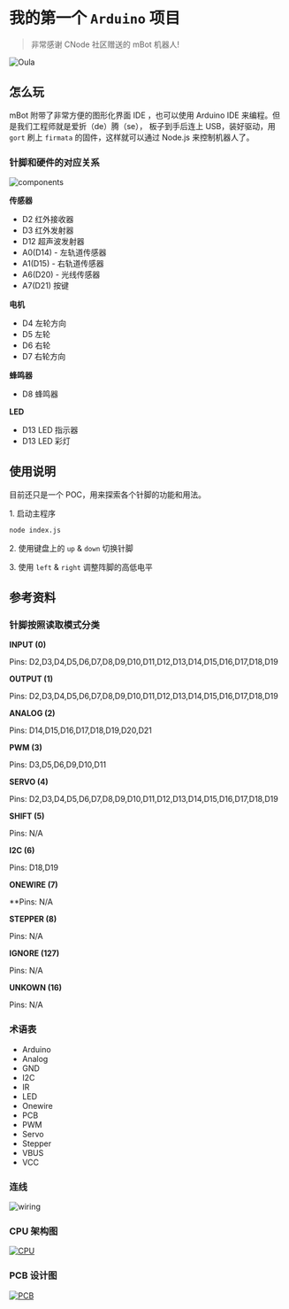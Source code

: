 # 我的第一个 `Arduino` 项目

> 非常感谢 CNode 社区赠送的 mBot 机器人!

![Oula](reference/oula.png)

## 怎么玩

mBot 附带了非常方便的图形化界面 IDE ，也可以使用 Arduino IDE 来编程。但是我们工程师就是爱折（de）腾（se），
板子到手后连上 USB，装好驱动，用 `gort` 刷上 `firmata` 的固件，这样就可以通过 Node.js 来控制机器人了。

### 针脚和硬件的对应关系

![components](reference/mcore_components.jpg)

**传感器**

- D2 红外接收器
- D3 红外发射器
- D12 超声波发射器
- A0(D14) - 左轨道传感器
- A1(D15) - 右轨道传感器
- A6(D20) - 光线传感器
- A7(D21) 按键

**电机**

- D4 左轮方向
- D5 左轮
- D6 右轮
- D7 右轮方向

**蜂鸣器**

- D8 蜂鸣器

**LED**

- D13 LED 指示器
- D13 LED 彩灯

## 使用说明

目前还只是一个 POC，用来探索各个针脚的功能和用法。

1\. 启动主程序

```sh
node index.js
```

2\. 使用键盘上的 `up` & `down` 切换针脚

3\. 使用 `left` & `right` 调整阵脚的高低电平 


## 参考资料

### 针脚按照读取模式分类

**INPUT (0)**

Pins: D2,D3,D4,D5,D6,D7,D8,D9,D10,D11,D12,D13,D14,D15,D16,D17,D18,D19

**OUTPUT (1)**

Pins: D2,D3,D4,D5,D6,D7,D8,D9,D10,D11,D12,D13,D14,D15,D16,D17,D18,D19

**ANALOG (2)**

Pins: D14,D15,D16,D17,D18,D19,D20,D21

**PWM (3)**

Pins: D3,D5,D6,D9,D10,D11

**SERVO (4)**

Pins: D2,D3,D4,D5,D6,D7,D8,D9,D10,D11,D12,D13,D14,D15,D16,D17,D18,D19

**SHIFT (5)**

Pins: N/A

**I2C (6)**

Pins: D18,D19

**ONEWIRE (7)**

**Pins: N/A

**STEPPER (8)**

Pins: N/A

**IGNORE (127)**

Pins: N/A

**UNKOWN (16)**

Pins: N/A

### 术语表

- Arduino
- Analog
- GND
- I2C
- IR
- LED
- Onewire
- PCB
- PWM
- Servo
- Stepper
- VBUS
- VCC

### 连线

![wiring](reference/mcore_wiring.jpg)

### CPU 架构图

[![CPU](reference/atmel_block.png)](reference/atmel_datasheet.pdf)

### PCB 设计图

[![PCB](reference/mcore_pcb_preview.png)](reference/mCore.pdf)

